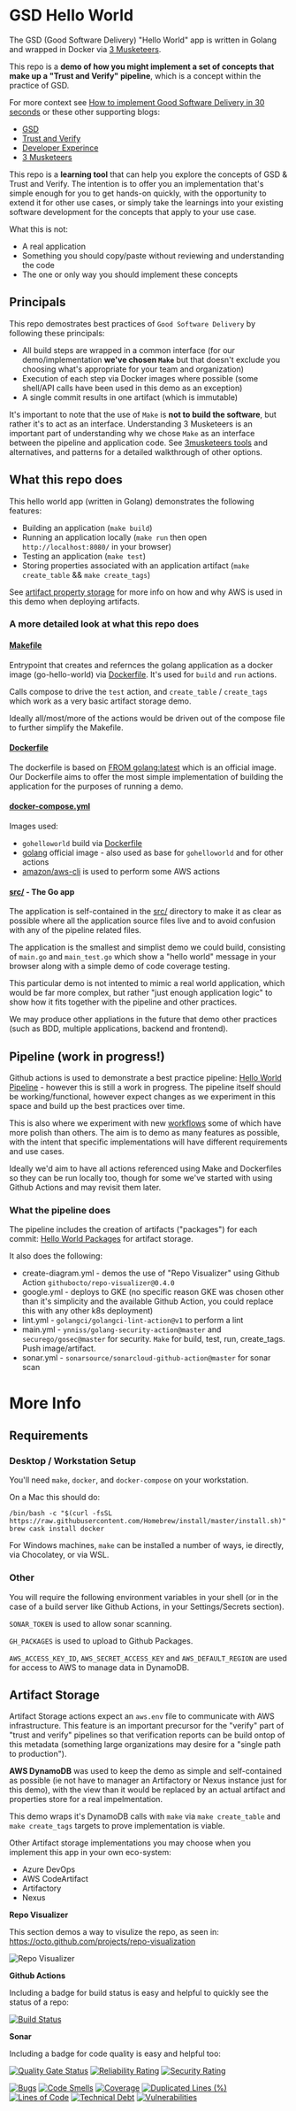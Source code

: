 # GSD Hello World

The GSD (Good Software Delivery) "Hello World" app is written in Golang and wrapped in Docker via [3 Musketeers](https://3musketeers.io/).

This repo is a **demo of how you might implement a set of concepts that make up a "Trust and Verify" pipeline**, which is a concept within the practice of GSD.

For more context see [How to implement Good Software Delivery in 30 seconds](https://medium.com/@drew.khoury/how-to-implement-good-software-delivery-in-30-seconds-72d13ad4a296) or these other supporting blogs:

- [GSD](https://medium.com/@drew.khoury/how-cloud-transformation-at-scale-can-enable-good-software-delivery-4a6645d4c570)
- [Trust and Verify](https://medium.com/@drew.khoury/good-software-delivery-trust-and-verify-ced74fa04b39)
- [Developer Experince](https://medium.com/@drew.khoury/optimizing-for-dx-the-developer-experience-f37fe168642d)
- [3 Musketeers](https://medium.com/@drew.khoury/3-musketeers-for-an-epic-developer-experience-8676ddaf33b2)

This repo is a **learning tool** that can help you explore the concepts of GSD & Trust and Verify. The intention is to offer you an implementation that's simple enough for you to get hands-on quickly, with the opportunity to extend it for other use cases, or simply take the learnings into your existing software development for the concepts that apply to your use case.

What this is not:

- A real application
- Something you should copy/paste without reviewing and understanding the code
- The one or only way you should implement these concepts

## Principals

This repo demostrates best practices of `Good Software Delivery` by following these principals:

- All build steps are wrapped in a common interface (for our demo/implementation **we've chosen `Make`** but that doesn't exclude you choosing what's appropriate for your team and organization)
- Execution of each step via Docker images where possible (some shell/API calls have been used in this demo as an exception)
- A single commit results in one artifact (which is immutable)

It's important to note that the use of `Make` is **not to build the software**, but rather it's to act as an interface. Understanding 3 Musketeers is an important part of understanding why we chose `Make` as an interface between the pipeline and application code. See [3musketeers tools](https://3musketeers.io/about/tools.html) and alternatives, and patterns for a detailed walkthrough of other options.

## What this repo does

This hello world app (written in Golang) demonstrates the following features:

- Building an application (`make build`)
- Running an application locally (`make run` then open `http://localhost:8080/` in your browser)
- Testing an application (`make test`)
- Storing properties associated with an application artifact (`make create_table` && `make create_tags`)

See [artifact property storage](https://github.com/contino/gsd-hello-world#artifact-storage) for more info on how and why AWS is used in this demo when deploying artifacts.

### A more detailed look at what this repo does

#### [Makefile](https://github.com/contino/gsd-hello-world/blob/master/Makefile)

Entrypoint that creates and refernces the golang application as a docker image (go-hello-world) via [Dockerfile](https://github.com/contino/gsd-hello-world/blob/master/Dockerfile). It's used for `build` and `run` actions.

Calls compose to drive the `test` action, and `create_table` / `create_tags` which work as a very basic artifact storage demo.

Ideally all/most/more of the actions would be driven out of the compose file to further simplify the Makefile.

#### [Dockerfile](https://github.com/contino/gsd-hello-world/blob/master/Dockerfile)

The dockerfile is based on [FROM golang:latest](https://hub.docker.com/_/golang) which is an official image. Our Dockerfile aims to offer the most simple implementation of building the application for the purposes of running a demo.

#### [docker-compose.yml](https://github.com/contino/gsd-hello-world/blob/master/docker-compose.yml)

Images used:

- `gohelloworld` build via [Dockerfile](https://github.com/contino/gsd-hello-world/blob/master/Dockerfile)
- [golang](https://hub.docker.com/_/golang) official image - also used as base for `gohelloworld` and for other actions
- [amazon/aws-cli](https://hub.docker.com/r/amazon/aws-cli) is used to perform some AWS actions

#### [src/](https://github.com/contino/gsd-hello-world/tree/master/src) - The Go app

The application is self-contained in the [src/](https://github.com/contino/gsd-hello-world/tree/master/src) directory to make it as clear as possible where all the application source files live and to avoid confusion with any of the pipeline related files.

The application is the smallest and simplist demo we could build, consisting of `main.go` and `main_test.go` which show a "hello world" message in your browser along with a simple demo of code coverage testing.

This particular demo is not intented to mimic a real world application, which would be far more complex, but rather "just enough application logic" to show how it fits together with the pipeline and other practices.

We may produce other appliations in the future that demo other practices (such as BDD, multiple applications, backend and frontend).

## Pipeline (work in progress!)

Github actions is used to demonstrate a best practice pipeline: [Hello World Pipeline](https://github.com/contino/gsd-hello-world/actions) - however this is still a work in progress. The pipeline itself should be working/functional, however expect changes as we experiment in this space and build up the best practices over time.

This is also where we experiment with new [workflows](https://github.com/contino/gsd-hello-world/tree/master/.github/workflows) some of which have more polish than others. The aim is to demo as many features as possible, with the intent that specific implementations will have different requirements and use cases.

Ideally we'd aim to have all actions referenced using Make and Dockerfiles so they can be run locally too, though for some we've started with using Github Actions and may revisit them later.

### What the pipeline does

The pipeline includes the creation of artifacts ("packages") for each commit: [Hello World Packages](https://github.com/contino/gsd-hello-world/packages) for artifact storage.

It also does the following:

- create-diagram.yml - demos the use of "Repo Visualizer" using Github Action `githubocto/repo-visualizer@0.4.0`
- google.yml - deploys to GKE (no specific reason GKE was chosen other than it's simplicity and the available Github Action, you could replace this with any other k8s deployment)
- lint.yml - `golangci/golangci-lint-action@v1` to perform a lint
- main.yml - `ynniss/golang-security-action@master` and `securego/gosec@master` for security. `Make` for build, test, run, create_tags. Push image/artifact.
- sonar.yml - `sonarsource/sonarcloud-github-action@master` for sonar scan

# More Info

## Requirements

### Desktop / Workstation Setup

You'll need `make`, `docker`, and `docker-compose` on your workstation.

On a Mac this should do:

```
/bin/bash -c "$(curl -fsSL https://raw.githubusercontent.com/Homebrew/install/master/install.sh)"
brew cask install docker
```

For Windows machines, `make` can be installed a number of ways, ie directly, via Chocolatey, or via WSL.

### Other

You will require the following environment variables in your shell (or in the case of a build server like Github Actions, in your Settings/Secrets section).

`SONAR_TOKEN` is used to allow sonar scanning.

`GH_PACKAGES` is used to upload to Github Packages.

`AWS_ACCESS_KEY_ID`, `AWS_SECRET_ACCESS_KEY` and `AWS_DEFAULT_REGION` are used for access to AWS to manage data in DynamoDB.

## Artifact Storage

Artifact Storage actions expect an `aws.env` file to communicate with AWS infrastructure. This feature is an important precursor for the "verify" part of "trust and verify" pipelines so that verification reports can be build ontop of this metadata (something large organizations may desire for a "single path to production").

**AWS DynamoDB** was used to keep the demo as simple and self-contained as possible (ie not have to manager an Artifactory or Nexus instance just for this demo), with the view than it would be replaced by an actual artifact and properties store for a real impelmentation.

This demo wraps it's DynamoDB calls with `make` via `make create_table` and `make create_tags` targets to prove implementation is viable.

Other Artifact storage implementations you may choose when you implement this app in your own eco-system:

- Azure DevOps
- AWS CodeArtifact
- Artifactory
- Nexus

**Repo Visualizer**

This section demos a way to visulize the repo, as seen in: https://octo.github.com/projects/repo-visualization

![Repo Visualizer](repo-visualizer.svg)

**Github Actions**

Including a badge for build status is easy and helpful to quickly see the status of a repo:

[![Build Status](https://github.com/contino/gsd-hello-world/workflows/CI/badge.svg)](https://github.com/contino/gsd-hello-world/actions)

**Sonar**

Including a badge for code quality is easy and helpful too:

[![Quality Gate Status](https://sonarcloud.io/api/project_badges/measure?project=barrrrrrrrr&metric=alert_status)](https://sonarcloud.io/dashboard?id=barrrrrrrrr)
[![Reliability Rating](https://sonarcloud.io/api/project_badges/measure?project=barrrrrrrrr&metric=reliability_rating)](https://sonarcloud.io/dashboard?id=barrrrrrrrr)
[![Security Rating](https://sonarcloud.io/api/project_badges/measure?project=barrrrrrrrr&metric=security_rating)](https://sonarcloud.io/dashboard?id=barrrrrrrrr)

[![Bugs](https://sonarcloud.io/api/project_badges/measure?project=barrrrrrrrr&metric=bugs)](https://sonarcloud.io/dashboard?id=barrrrrrrrr)
[![Code Smells](https://sonarcloud.io/api/project_badges/measure?project=barrrrrrrrr&metric=code_smells)](https://sonarcloud.io/dashboard?id=barrrrrrrrr)
[![Coverage](https://sonarcloud.io/api/project_badges/measure?project=barrrrrrrrr&metric=coverage)](https://sonarcloud.io/dashboard?id=barrrrrrrrr)
[![Duplicated Lines (%)](https://sonarcloud.io/api/project_badges/measure?project=barrrrrrrrr&metric=duplicated_lines_density)](https://sonarcloud.io/dashboard?id=barrrrrrrrr)
[![Lines of Code](https://sonarcloud.io/api/project_badges/measure?project=barrrrrrrrr&metric=ncloc)](https://sonarcloud.io/dashboard?id=barrrrrrrrr)
[![Technical Debt](https://sonarcloud.io/api/project_badges/measure?project=barrrrrrrrr&metric=sqale_index)](https://sonarcloud.io/dashboard?id=barrrrrrrrr)
[![Vulnerabilities](https://sonarcloud.io/api/project_badges/measure?project=barrrrrrrrr&metric=vulnerabilities)](https://sonarcloud.io/dashboard?id=barrrrrrrrr)
